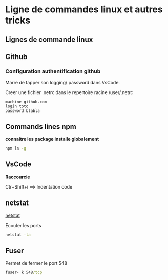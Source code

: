 # Ligne de commandes linux et autres tricks

## Lignes de commande linux



## Github

### Configuration authentification github

Marre de tapper son logging/ password dans VsCode.

Creer une fichier .netrc dans le repertoire racine /user/.netrc

```.netrc
machine github.com
login toto
password blabla
```

## Commands lines npm

**connaitre les package installe globalement**

```cmd
npm ls -g
```

## VsCode

**Raccourcie**

Ctr+Shift+i ==> Indentation code

## netstat

[netstat](http://www.faqs.org/docs/linux_network/)

Ecouter les ports 

```cmd
netstat -ta
```

## Fuser

Permet de fermer le port 548

```cmd
fuser- k 548/tcp 
```
